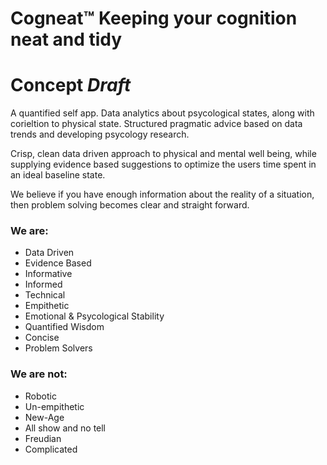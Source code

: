 # Cogneat™ Keeping your cognition neat and tidy

# Concept *Draft*
A quantified self app. Data analytics about psycological states, along with corieltion to physical state.
Structured pragmatic advice based on data trends and developing psycology research.

Crisp, clean data driven approach to physical and mental well being, while supplying evidence based suggestions to optimize
the users time spent in an ideal baseline state.

We believe if you have enough information about the reality of a situation, then problem solving becomes clear and straight forward.

### We are:
- Data Driven
- Evidence Based
- Informative
- Informed
- Technical
- Empithetic
- Emotional & Psycological Stability
- Quantified Wisdom
- Concise
- Problem Solvers

### We are not:
- Robotic
- Un-empithetic
- New-Age
- All show and no tell
- Freudian
- Complicated
